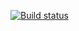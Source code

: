 [![Build status](https://ci.appveyor.com/api/projects/status/ftrlo0kon04d224j?svg=true)](https://ci.appveyor.com/project/AlexanderSamisko/ajs-homeworks5-1)